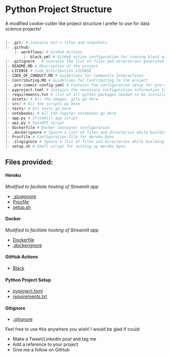 # Python Project Structure

A modified cookie-cutter like project structure I prefer to use for data science projects!

```python

|- .git/ # Contains Git's files and snapshots
|- .github/
    |- workflows/ # GitHub Actions
        |- black.yml # GitHub action configuration for running black on push and pull requests
|- .gitignore   # Contains the list of files and directories generated locally that should not be staged
|- README.MD # Description of the project
|- LICENSE # Code Distribution LICENSE
|- CODE_OF_CONDUCT.MD # Guidelines for Community Interactions
|- Contributing.MD # Guidelines for Contributing to the project
|- .pre-commit-config.yaml # Contains the configuration setup for pre-commit hooks (Command: pre-commit install)
|- pyproject.toml # Contains the necessary configuration information to setup a modern python project/package (including configs for formatting tools like i-sort and black)
|- requirements.txt # list of all python packages needed to be installed (sorted in alphabetical order)
|- assets/ # All the images, gifs go here
|- src/ # All the scripts go here
|- tests/ # All tests go here
|- notebooks/ # All the Jupyter notebooks go here
|- app.py # Streamlit app script
|- api.py # FastAPI script
|- Dockerfile # Docker Container Configuration
|- .dockerignore # Ignore a list of files and directories while building the docker container
|- Procfile # Configuration file for Heroku Dyno
|- .slugignore # Ignore a list of files and directories while building the Heroku Dyno
|- setup.sh # Shell script for setting up Heroku Dyno
```

## Files provided:

#### Heroku

_Modified to faciliate hosting of Streamlit app_

- [.slugignore](./.slugignore)
- [Procfile](./Procfile)
- [setup.sh](./setup.sh)

#### Docker

_Modified to faciliate hosting of Streamlit app_

- [Dockerfile](./Dockerfile)
- [.dockerignore](./.dockerignore)

#### GitHub Actions

- [Black](./.git/workflows/black.yml)

#### Python Project Setup

- [pyproject.toml](./pyproject.toml)
- [requirements.txt](./requirements.txt)

#### Gitignore

- [.gitignore](./.gitignore)

Feel free to use this anywhere you wish!
I would be glad if could:

- Make a Tweet/LinkedIn post and tag me
- Add a reference to your project
- Give me a follow on GitHub

